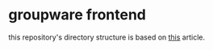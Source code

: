 # groupware frontend

this repository's directory structure is based on [this](https://zenn.dev/catnose99/scraps/5e3d51d75113d3) article.  

